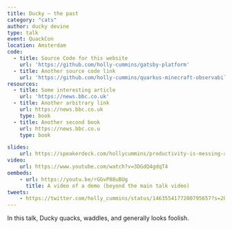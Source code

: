 ```yaml
---
title: Ducky – the past
category: "cats"
author: ducky devine
type: talk
event: QuackCon
location: Amsterdam
code:
  - title: Source Code for this website
    url: 'https://github.com/holly-cummins/gatsby-platform'
  - title: Another source code link
    url: 'https://github.com/holly-cummins/quarkus-minecraft-observability-extension'
resources:
  - title: Some interesting article
    url: 'https://news.bbc.co.uk'
  - title: Another arbitrary link
    url: https://news.bbc.co.uk
    type: book
  - title: Another second book
    url: https://news.bbc.co.u
    type: book

slides:
    url: https://speakerdeck.com/hollycummins/productivity-is-messing-around-and-having-fun
video:
    url: https://www.youtube.com/watch?v=3DGdQ4gdqT4
oembeds:
    - url: https://youtu.be/rGGvP88uBUg
      title: A video of a demo (beyond the main talk video)
tweets:
    - https://twitter.com/holly_cummins/status/1463554177200795657?s=20&t=e7RitQgCxLVuM-q0EzjoiQ
---
```


In this talk, Ducky quacks, waddles, and generally looks foolish.
